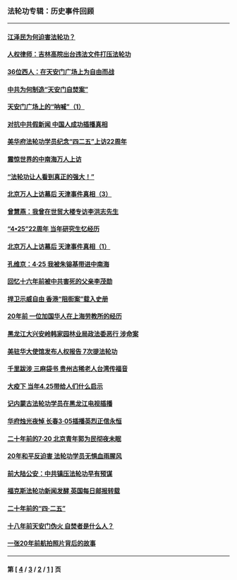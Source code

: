 ### 法轮功专辑：历史事件回顾
---
#### [江泽民为何迫害法轮功？](../../pages/nf5793/n13876324.md?07180430) 
#### [人权律师：吉林高院出台违法文件打压法轮功](../../pages/nf5793/n13825665.md?07180430) 
#### [36位西人：在天安门广场上为自由而战](../../pages/nf5793/n13390029.md?07180430) 
#### [中共为何制造“天安门自焚案”](../../pages/nf5793/n13183270.md?07180430) 
#### [天安门广场上的“呐喊”（1）](../../pages/nf5793/n13105277.md?07180430) 
#### [对抗中共假新闻 中国人成功插播真相](../../pages/nf5793/n12910618.md?07180430) 
#### [美华府法轮功学员纪念“四二五”上访22周年](../../pages/nf5793/n12904445.md?07180430) 
#### [震惊世界的中南海万人上访](../../pages/nf5793/n12903976.md?07180430) 
#### [“法轮功让人看到真正的强大！”](../../pages/nf5793/n12903195.md?07180430) 
#### [北京万人上访幕后 天津事件真相（3）](../../pages/nf5793/n12902807.md?07180430) 
#### [曾慧燕：我曾在世贸大楼专访李洪志先生](../../pages/nf5793/n12898729.md?07180430) 
#### [“4•25”22周年 当年研究生忆经历](../../pages/nf5793/n12894152.md?07180430) 
#### [北京万人上访幕后 天津事件真相（1）](../../pages/nf5793/n12885174.md?07180430) 
#### [孔维京：4·25 我被朱镕基带进中南海](../../pages/nf5793/n12864987.md?07180430) 
#### [回忆十六年前被中共害死的父亲李茂勋](../../pages/nf5793/n12880270.md?07180430) 
#### [捍卫示威自由 香港“阻街案”载入史册](../../pages/nf5793/n12811245.md?07180430) 
#### [20年前 一位加国华人在上海劳教所的经历](../../pages/nf5793/n12707932.md?07180430) 
#### [黑龙江大兴安岭韩家园林业局政法委恶行 涉命案](../../pages/nf5793/n12622815.md?07180430) 
#### [美驻华大使馆发布人权报告 7次提法轮功](../../pages/nf5793/n12520541.md?07180430) 
#### [千里跋涉 三麻袋书 贵州古稀老人台湾传福音](../../pages/nf5793/n12198750.md?07180430) 
#### [大疫下 当年4.25带给人们什么启示](../../pages/nf5793/n12058565.md?07180430) 
#### [记内蒙古法轮功学员在黑龙江电视插播](../../pages/nf5793/n11699194.md?07180430) 
#### [华府烛光夜悼 长春3·05插播英烈正信永恒](../../pages/nf5793/n11397432.md?07180430) 
#### [二十年前的7·20 北京青年郭为民彻夜未眠](../../pages/nf5793/n11354195.md?07180430) 
#### [20年和平反迫害 法轮功学员无惧血雨腥风](../../pages/nf5793/n11348279.md?07180430) 
#### [前大陆公安：中共镇压法轮功早有预谋](../../pages/nf5793/n11352168.md?07180430) 
#### [福克斯法轮功新闻发酵  英国每日邮报转载](../../pages/nf5793/n11285952.md?07180430) 
#### [二十年前的“四·二五”](../../pages/nf5793/n11207639.md?07180430) 
#### [十八年前天安门伪火 自焚者是什么人？](../../pages/nf5793/n10996556.md?07180430) 
#### [一张20年前航拍照片背后的故事](../../pages/nf5793/n10693797.md?07180430) 

---
#### 第 [ [4](./4.md?07180430) / [3](./3.md?07180430) / [2](./2.md?07180430) / [1](./1.md?07180430) ] 页

